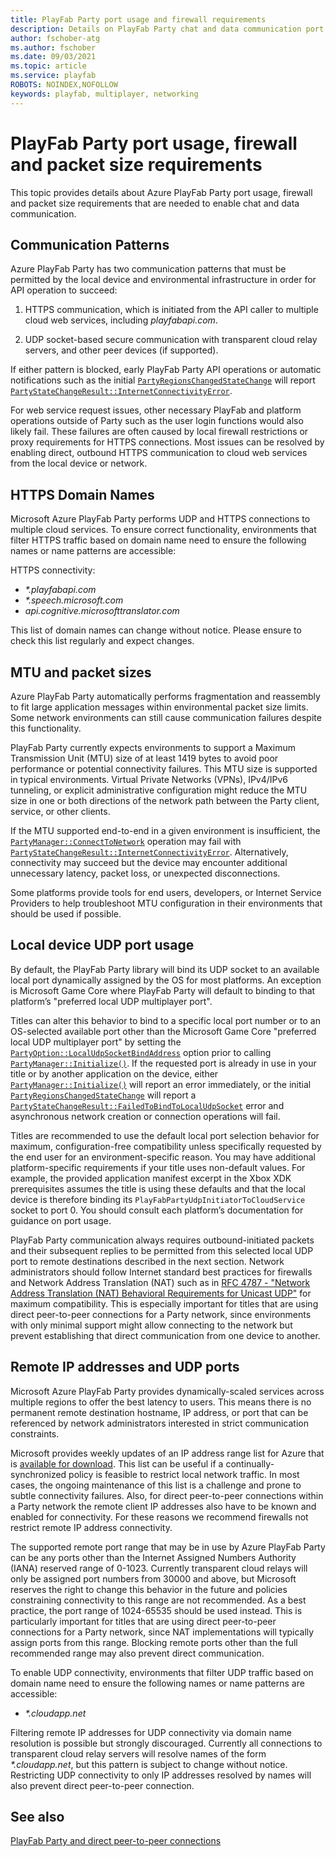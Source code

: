 ```yaml
---
title: PlayFab Party port usage and firewall requirements
description: Details on PlayFab Party chat and data communication port usage and firewall configuration requirements.
author: fschober-atg
ms.author: fschober
ms.date: 09/03/2021
ms.topic: article
ms.service: playfab
ROBOTS: NOINDEX,NOFOLLOW
keywords: playfab, multiplayer, networking
---
```


# PlayFab Party port usage, firewall and packet size requirements

This topic provides details about Azure PlayFab Party port usage, firewall and packet size requirements that are needed to enable chat and data communication.

## Communication Patterns

Azure PlayFab Party has two communication patterns that must be permitted by the local device and environmental infrastructure in order for API operation to succeed:

 1. HTTPS communication, which is initiated from the API caller to multiple cloud web services, including *playfabapi.com*.

 2. UDP socket-based secure communication with transparent cloud relay servers, and other peer devices (if supported).

If either pattern is blocked, early PlayFab Party API operations or automatic notifications such as the initial [`PartyRegionsChangedStateChange`](reference/structs/partyregionschangedstatechange.md) will report [`PartyStateChangeResult::InternetConnectivityError`](reference/enums/partystatechangeresult.md).

For web service request issues, other necessary PlayFab and platform operations outside of Party such as the user login functions would also likely fail. These failures are often caused by local firewall restrictions or proxy requirements for HTTPS connections. Most issues can be resolved by enabling direct, outbound HTTPS communication to cloud web services from the local device or network.

## HTTPS Domain Names

Microsoft Azure PlayFab Party performs UDP and HTTPS connections to multiple cloud services. To ensure correct functionality, environments that filter HTTPS traffic based on domain name need to ensure the following names or name patterns are accessible:

HTTPS connectivity:
* *\*.playfabapi.com*
* *\*.speech.microsoft.com*
* *api.cognitive.microsofttranslator.com*

This list of domain names can change without notice. Please ensure to check this list regularly and expect changes.

## MTU and packet sizes

Azure PlayFab Party automatically performs fragmentation and reassembly to fit large application messages within environmental packet size limits. Some network environments can still cause communication failures despite this functionality.

PlayFab Party currently expects environments to support a Maximum Transmission Unit (MTU) size of at least 1419 bytes to avoid poor performance or potential connectivity failures. This MTU size is supported in typical environments. Virtual Private Networks (VPNs), IPv4/IPv6 tunneling, or explicit administrative configuration might reduce the MTU size in one or both directions of the network path between the Party client, service, or other clients.

If the MTU supported end-to-end in a given environment is insufficient, the [`PartyManager::ConnectToNetwork`](reference/classes/partymanager/methods/partymanager_connecttonetwork.md) operation may fail with [`PartyStateChangeResult::InternetConnectivityError`](reference/enums/partystatechangeresult.md). Alternatively, connectivity may succeed but the device may encounter additional unnecessary latency, packet loss, or unexpected disconnections.

Some platforms provide tools for end users, developers, or Internet Service Providers to help troubleshoot MTU configuration in their environments that should be used if possible.

## Local device UDP port usage

By default, the PlayFab Party library will bind its UDP socket to an available local port dynamically assigned by the OS for most platforms. An exception is Microsoft Game Core where PlayFab Party will default to binding to that platform’s "preferred local UDP multiplayer port".

Titles can alter this behavior to bind to a specific local port number or to an OS-selected available port other than the Microsoft Game Core "preferred local UDP multiplayer port" by setting the [`PartyOption::LocalUdpSocketBindAddress`](reference/enums/partyoption.md) option prior to calling [`PartyManager::Initialize()`](reference/classes/partymanager/methods/partymanager_initialize.md). If the requested port is already in use in your title or by another application on the device, either [`PartyManager::Initialize()`](reference/classes/partymanager/methods/partymanager_initialize.md) will report an error immediately, or the initial [`PartyRegionsChangedStateChange`](reference/structs/partyregionschangedstatechange.md) will report a [`PartyStateChangeResult::FailedToBindToLocalUdpSocket`](reference/enums/partystatechangeresult.md) error and asynchronous network creation or connection operations will fail.

Titles are recommended to use the default local port selection behavior for maximum, configuration-free compatibility unless specifically requested by the end user for an environment-specific reason. You may have additional platform-specific requirements if your title uses non-default values. For example, the provided application manifest excerpt in the Xbox XDK prerequisites assumes the title is using these defaults and that the local device is therefore binding its `PlayFabPartyUdpInitiatorToCloudService` socket to port 0. You should consult each platform’s documentation for guidance on port usage.

PlayFab Party communication always requires outbound-initiated packets and their subsequent replies to be permitted from this selected local UDP port to remote destinations described in the next section. Network administrators should follow Internet standard best practices for firewalls and Network Address Translation (NAT) such as in [RFC 4787 - "Network Address Translation (NAT) Behavioral Requirements for Unicast UDP"](https://datatracker.ietf.org/doc/html/rfc4787) for maximum compatibility. This is especially important for titles that are using direct peer-to-peer connections for a Party network, since environments with only minimal support might allow connecting to the network but prevent establishing that direct communication from one device to another.

## Remote IP addresses and UDP ports

Microsoft Azure PlayFab Party provides dynamically-scaled services across multiple regions to offer the best latency to users. This means there is no permanent remote destination hostname, IP address, or port that can be referenced by network administrators interested in strict communication constraints.

Microsoft provides weekly updates of an IP address range list for Azure that is [available for download](https://www.microsoft.com/download/details.aspx?id=56519). This list can be useful if a continually-synchronized policy is feasible to restrict local network traffic. In most cases, the ongoing maintenance of this list is a challenge and prone to subtle connectivity failures. Also, for direct peer-to-peer connections within a Party network the remote client IP addresses also have to be known and enabled for connectivity. For these reasons we recommend firewalls not restrict remote IP address connectivity.

The supported remote port range that may be in use by Azure PlayFab Party can be any ports other than the Internet Assigned Numbers Authority (IANA) reserved range of 0-1023. Currently transparent cloud relays will only be assigned port numbers from 30000 and above, but Microsoft reserves the right to change this behavior in the future and policies constraining connectivity to this range are not recommended. As a best practice, the port range of 1024-65535 should be used instead. This is particularly important for titles that are using direct peer-to-peer connections for a Party network, since NAT implementations will typically assign ports from this range. Blocking remote ports other than the full recommended range may also prevent direct communication.

To enable UDP connectivity, environments that filter UDP traffic based on domain name need to ensure the following names or name patterns are accessible:

* *\*.cloudapp.net*

Filtering remote IP addresses for UDP connectivity via domain name resolution is possible but strongly discouraged. Currently all connections to transparent cloud relay servers will resolve names of the form *\*.cloudapp.net*, but this pattern is subject to change without notice. Restricting UDP connectivity to only IP addresses resolved by names will also prevent direct peer-to-peer connection.

## See also

[PlayFab Party and direct peer-to-peer connections](concepts-direct-peer-connectivity.md)
